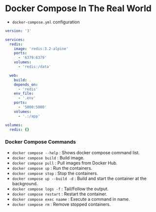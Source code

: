 # Docker Compose In The Real World

- `docker-compose.yml` configuration
```yml
version: '3'

services:
  redis:
    image: 'redis:3.2-alpine'
    ports:
      - '6379:6379'
    volumes:
      - 'redis:/data'

  web:
    build: .
    depends_on:
      - 'redis'
    env_file:
      - '.env'
    ports:
      - '5000:5000'
    volumes:
      - '.:/app'

volumes:
  redis: {}
```

### Docker Compose Commands
- `docker compose --help` : Shows docker compose command list.
- `docker compose build` : Build image.
- `docker compose pull` : Pull images from Docker Hub.
- `docker compose up` : Run the containers.
- `docker compose stop` : Stop the containers.
- `docker compose up --build -d` : Build and start the container at the background.
- `docker compose logs -f` : Tail/Follow the output.
- `docker compose restart` : Restart the container.
- `docker compose exec naame` : Execute a command in name.
- `docker compose rm` : Remove stopped containers. 
